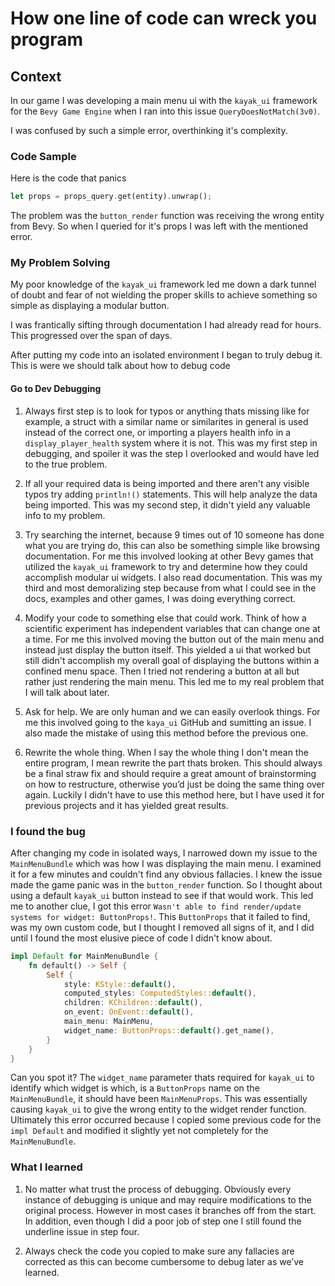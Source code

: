 # How one line of code can wreck you program

## Context
In our game I was developing a main menu ui with the `kayak_ui` framework for the `Bevy Game Engine`  when I ran into this issue `QueryDoesNotMatch(3v0)`. 

I was confused by such a simple error, overthinking it's complexity. 

### Code Sample
Here is the code that panics
```rust
let props = props_query.get(entity).unwrap();
```
The problem was the `button_render` function was receiving the wrong entity from Bevy. So when I queried for it's props I was left with the mentioned error.

### My Problem Solving
My poor knowledge of the `kayak_ui` framework led me down a dark tunnel of doubt and fear of not wielding the proper skills to achieve something so simple as displaying a modular button.

I was frantically sifting through documentation I had already read for hours. This progressed over the span of days. 

After putting my code into an isolated environment I began to truly debug it. This is were we should talk about how to debug code

#### Go to Dev Debugging 
1. Always first step is to look for typos or anything thats missing like for example, a struct with a similar name or similarites in general is used instead of the correct one, or importing a players health info in a `display_player_health` system where it is not. This was my first step in debugging, and spoiler it was the step I overlooked and would have led to the true problem.

2. If all your required data is being imported and there aren't any visible typos try adding `println!()`  statements. This will help analyze the data being imported. This was my second step, it didn't yield any valuable info to my problem. 

3. Try searching the internet, because 9 times out of 10 someone has done what you are trying do, this can also be something simple like browsing documentation. For me this involved looking at other Bevy games that utilized the `kayak_ui` framework to try and determine how they could accomplish modular ui widgets. I also read documentation. This was my third and most demoralizing step because from what I could see in the docs, examples and other games, I was doing everything correct.

4. Modify your code to something else that could work. Think of how a scientific experiment has independent variables that can change one at a time. For me this involved moving the button out of the main menu and instead just display the button itself. This yielded a ui that worked but still didn't accomplish my overall goal of displaying the buttons within a confined menu space. Then I tried not rendering a button at all but rather just rendering the main menu. This led me to my real problem that I will talk about later.

5. Ask for help. We are only human and we can easily overlook things. For me this involved going to the `kaya_ui` GitHub and sumitting an issue. I also made the mistake of using this method before the previous one. 

6. Rewrite the whole thing. When I say the whole thing I don't mean the entire program, I mean rewrite the part thats broken. This should always be a final straw fix and should require a great amount of brainstorming on how to restructure, otherwise you’d just be doing the same thing over again. Luckily I didn't have to use this method here, but I have used it for previous projects and it has yielded great results.

### I found the bug
After changing my code in isolated ways, I narrowed down my issue to the `MainMenuBundle` which was how I was displaying the main menu. I examined it for a few minutes and couldn't find any obvious fallacies. I knew the issue made the game panic was in the `button_render` function. So I thought about using a default `kayak_ui` button instead to see if that would work. This led me to another clue, I got this error `Wasn't able to find render/update systems for widget: ButtonProps!`. This `ButtonProps` that it failed to find, was my own custom code, but I thought I removed all signs of it, and I did until I found the most elusive piece of code I didn't know about.
```rust
impl Default for MainMenuBundle {
    fn default() -> Self {
        Self {
            style: KStyle::default(),
            computed_styles: ComputedStyles::default(),
            children: KChildren::default(),
            on_event: OnEvent::default(),
            main_menu: MainMenu,
            widget_name: ButtonProps::default().get_name(),
        }
    }
}
```
Can you spot it? The `widget_name` parameter thats required for `kayak_ui` to identify which widget is which, is a `ButtonProps` name on the `MainMenuBundle`, it should have been `MainMenuProps`. This was essentially causing `kayak_ui` to give the wrong entity to the widget render function. Ultimately this error occurred because I copied some previous code for the `impl Default` and modified it slightly yet not completely for the `MainMenuBundle`. 

### What I learned
1. No matter what trust the process of debugging. Obviously every instance of debugging is unique and may require modifications to the original process. However in most cases it branches off from the start. In addition, even though I did a poor job of step one I still found the underline issue in step four.

2. Always check the code you copied to make sure any fallacies are corrected as this can become cumbersome to debug later as we’ve learned. 
